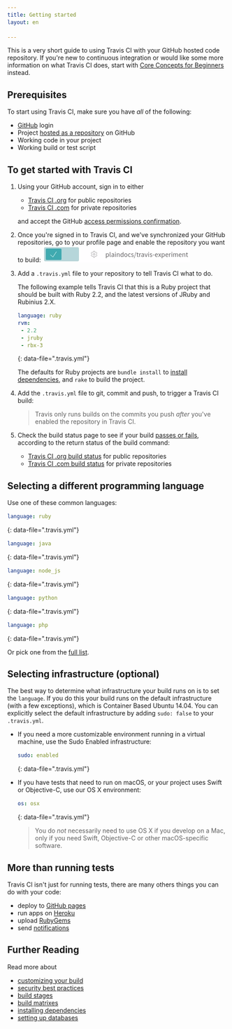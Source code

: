 ```yaml
---
title: Getting started
layout: en

---
```


This is a very short guide to using Travis CI with your GitHub hosted code repository.
If you're new to continuous integration or would like some more information on
what Travis CI does, start with [Core Concepts for Beginners](/user/for-beginners)
instead.

<div id="toc"></div>

## Prerequisites

To start using Travis CI, make sure you have *all* of the following:

 * [GitHub](https://github.com/) login
 * Project [hosted as a repository](https://help.github.com/categories/importing-your-projects-to-github/) on GitHub
 * Working code in your project
 * Working build or test script

## To get started with Travis CI

1. Using your GitHub account, sign in to either

   * [Travis CI .org](https://travis-ci.org/auth) for public repositories
   * [Travis CI .com](https://travis-ci.com/auth) for private repositories

   and accept the GitHub [access permissions confirmation](/user/github-oauth-scopes).

2. Once you're signed in to Travis CI, and we've synchronized your GitHub
   repositories, go to your profile page and enable the repository
   you want to build: ![enable button](/images/enable.png "enable button")

3. Add a `.travis.yml` file to your repository to tell Travis CI what to do.

   The following example tells Travis CI that this is a Ruby project that should
   be built with Ruby 2.2, and the latest versions of JRuby and Rubinius 2.X.

   ```yaml
   language: ruby
   rvm:
    - 2.2
    - jruby
    - rbx-3
   ```
   {: data-file=".travis.yml"}

   The defaults for Ruby projects are `bundle install` to [install dependencies](/user/customizing-the-build/#Customizing-the-Installation-Step),
   and `rake` to build the project.

4. Add the `.travis.yml` file to git, commit and push, to trigger a Travis CI build:

   > Travis only runs builds on the commits you push *after* you've enabled the repository in Travis CI.

5. Check the build status page to see if your build [passes or fails](/user/customizing-the-build/#Breaking-the-Build), according to the return status of the build command:

   * [Travis CI .org build status](https://travis-ci.org/auth) for public repositories
   * [Travis CI .com build status](https://travis-ci.com/auth) for private repositories


## Selecting a different programming language

Use one of these common languages:

```yaml
language: ruby
```
{: data-file=".travis.yml"}

```yaml
language: java
```
{: data-file=".travis.yml"}

```yaml
language: node_js
```
{: data-file=".travis.yml"}

```yaml
language: python
```
{: data-file=".travis.yml"}

```yaml
language: php
```
{: data-file=".travis.yml"}

Or pick one from the [full list](/user/languages/).

## Selecting infrastructure (optional)

The best way to determine what infrastructure your build runs on
is to set the `language`. If you do this your build runs on the default
infrastructure (with a few exceptions), which is Container Based Ubuntu 14.04.
You can explicitly select the default infrastructure by adding `sudo: false` to your `.travis.yml`.

* If you need a more customizable environment running in a virtual machine, use the Sudo
Enabled infrastructure:

  ```yaml
  sudo: enabled
  ```
  {: data-file=".travis.yml"}

* If you have tests that need to run on macOS, or your project uses Swift or
Objective-C, use our OS X environment:

  ```yaml
  os: osx
  ```
  {: data-file=".travis.yml"}

  > You do *not* necessarily need to use OS X if you develop on a Mac, only if
  > you need Swift, Objective-C or other macOS-specific software.

## More than running tests

Travis CI isn't just for running tests, there are many others things you can do with your code:

* deploy to [GitHub pages](/user/deployment/pages/)
* run apps on [Heroku](/user/deployment/heroku/)
* upload [RubyGems](/user/deployment/rubygems/)
* send [notifications](/user/notifications/)

## Further Reading

Read more about

* [customizing your build](/user/customizing-the-build)
* [security best practices](/user/best-practices-security/)
* [build stages](/user/build-stages/)
* [build matrixes](/user/customizing-the-build/#Build-Matrix)
* [installing dependencies](/user/installing-dependencies)
* [setting up databases](/user/database-setup/)

